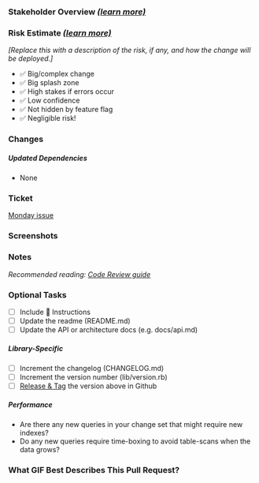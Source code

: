 ### Stakeholder Overview _[(learn more)](https://app.getguru.com/card/TGyLkrnc/Pull-Review-Stakeholder-Overview)_

<!--
Provide a concise summary of the motivation and the driving force behind this change, in a way that anyone without context can understand.
-->

### Risk Estimate _[(learn more)](https://app.getguru.com/card/iMnRRRjT/Pull-Request-Risk-Estimate)_
_[Replace this with a description of the risk, if any, and how the change will be deployed.]_

<!-- remove any that do not apply -->
- ✅ Big/complex change
- ✅ Big splash zone
- ✅ High stakes if errors occur
- ✅ Low confidence
- ✅ Not hidden by feature flag
- ✅ Negligible risk!

### Changes

<!--
Please describe your code changes in detail for reviewers. Explain the technical solution you have provided and how it addresses the issue at hand.
-->

##### Updated Dependencies
 - None
<!--
Please include any notes that might be helpful for a reviewer to check the dependency changes you might have introduced.
  - gem version update
  - new gem introduced
  - data model update
-->

### Ticket

<!-- Fill in the ticket information with the details of your feature -->
[Monday issue](https://customink.monday.com/boards/12345/pulses/12345)

### Screenshots

<!-- Communicate the visual story of the change that is being made. -->

### Notes

_Recommended reading: [Code Review guide](https://github.com/customink/guides/blob/master/operations/code-review/README.md)_

<!--
Please include any notes that might be helpful for a reviewer to keep in mind while reading the changes.
-->

### Optional Tasks

<!--
Common, optional tasks are included here in case you forgot something important.
-->

- [ ] Include 🎩 Instructions
- [ ] Update the readme (README.md)
- [ ] Update the API or architecture docs (e.g. docs/api.md)

##### Library-Specific

- [ ] Increment the changelog (CHANGELOG.md)
- [ ] Increment the version number (lib/version.rb)
- [ ] [Release & Tag][release] the version above in Github

[release]: https://docs.github.com/en/github/administering-a-repository/managing-releases-in-a-repository

##### Performance
- Are there any new queries in your change set that might require new indexes?
- Do any new queries require time-boxing to avoid table-scans when the data grows?

### What GIF Best Describes This Pull Request?

<!--
![](https://i.giphy.com/media/WNuF3KK9NaQ8w/source.gif)
-->
